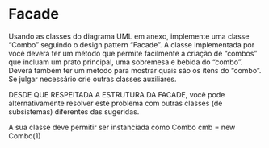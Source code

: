 # Facade
Usando as classes do diagrama UML em anexo, implemente uma classe “Combo” seguindo o design pattern “Facade”. A classe implementada por você deverá ter um método que permite facilmente a criação de “combos” que incluam um prato principal, uma sobremesa e bebida do “combo”. Deverá também ter um método para mostrar quais são os itens do “combo”. Se julgar necessário crie outras classes auxiliares.

DESDE QUE RESPEITADA A ESTRUTURA DA FACADE, você pode alternativamente resolver este problema com outras classes (de subsistemas) diferentes das sugeridas.


A  sua classe deve permitir ser instanciada como Combo cmb = new Combo(1)